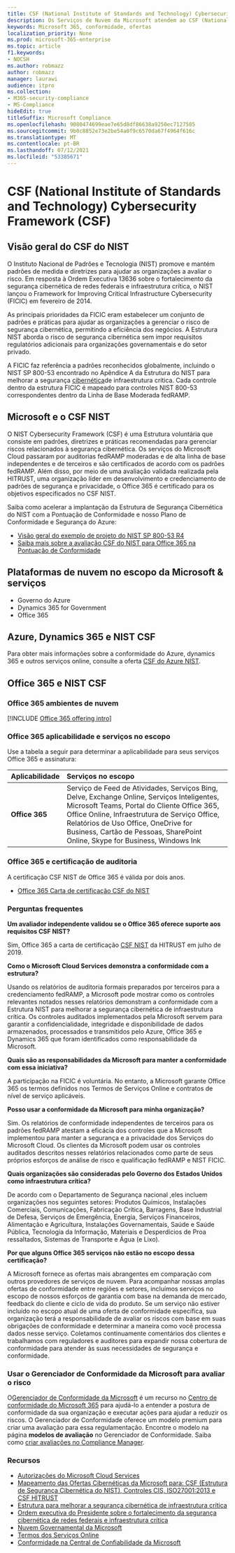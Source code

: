 ```yaml
---
title: CSF (National Institute of Standards and Technology) Cybersecurity Framework (CSF)
description: Os Serviços de Nuvem da Microsoft atendem ao CSF (National Institute of Standards and Technology) Cybersecurity Framework (CSF).
keywords: Microsoft 365, conformidade, ofertas
localization_priority: None
ms.prod: microsoft-365-enterprise
ms.topic: article
f1.keywords:
- NOCSH
ms.author: robmazz
author: robmazz
manager: laurawi
audience: itpro
ms.collection:
- M365-security-compliance
- MS-Compliance
hideEdit: true
titleSuffix: Microsoft Compliance
ms.openlocfilehash: 9080474699eae7e65d8df86638a9250ec7127585
ms.sourcegitcommit: 9b0c8852e73e2be54a0f9c6570da67f4964f616c
ms.translationtype: MT
ms.contentlocale: pt-BR
ms.lasthandoff: 07/12/2021
ms.locfileid: "53385671"
---
```

# <a name="national-institute-of-standards-and-technology-nist-cybersecurity-framework-csf"></a>CSF (National Institute of Standards and Technology) Cybersecurity Framework (CSF)

## <a name="nist-csf-overview"></a>Visão geral do CSF do NIST

O Instituto Nacional de Padrões e Tecnologia (NIST) promove e mantém padrões de medida e diretrizes para ajudar as organizações a avaliar o risco. Em resposta à Ordem Executiva 13636 sobre o fortalecimento da segurança cibernética de redes federais e infraestrutura crítica, o NIST lançou o Framework for Improving Critical Infrastructure Cybersecurity (FICIC) em fevereiro de 2014.

As principais prioridades da FICIC eram estabelecer um conjunto de padrões e práticas para ajudar as organizações a gerenciar o risco de segurança cibernética, permitindo a eficiência dos negócios. A Estrutura NIST aborda o risco de segurança cibernética sem impor requisitos regulatórios adicionais para organizações governamentais e do setor privado.

A FICIC faz referência a padrões reconhecidos globalmente, incluindo o NIST SP 800-53 encontrado no Apêndice A da Estrutura do NIST para melhorar a segurança [cibernética](https://www.nist.gov/publications/framework-improving-critical-infrastructure-cybersecurity-version-11)de infraestrutura crítica. Cada controle dentro da estrutura FICIC é mapeado para controles NIST 800-53 correspondentes dentro da Linha de Base Moderada fedRAMP.

## <a name="microsoft-and-the-nist-csf"></a>Microsoft e o CSF NIST

O NIST Cybersecurity Framework (CSF) é uma Estrutura voluntária que consiste em padrões, diretrizes e práticas recomendadas para gerenciar riscos relacionados à segurança cibernética. Os serviços do Microsoft Cloud passaram por auditorias fedRAMP moderadas e de alta linha de base independentes e de terceiros e são certificados de acordo com os padrões fedRAMP. Além disso, por meio de uma avaliação validada realizada pela HITRUST, uma organização líder em desenvolvimento e credenciamento de padrões de segurança e privacidade, o Office 365 é certificado para os objetivos especificados no CSF NIST.

Saiba como acelerar a implantação da Estrutura de Segurança Cibernética do NIST com a Pontuação de Conformidade e nosso Plano de Conformidade e Segurança do Azure:

- [Visão geral do exemplo de projeto do NIST SP 800-53 R4](/azure/governance/blueprints/samples/nist-sp-800-53-rev4/)
- [Saiba mais sobre a avaliação CSF do NIST para Office 365 na Pontuação de Conformidade](https://techcommunity.microsoft.com/t5/Security-Privacy-and-Compliance/New-NIST-CSF-and-CSA-CCM-assessments-available-in-Compliance/ba-p/218554)

## <a name="microsoft-in-scope-cloud-platforms--services"></a>Plataformas de nuvem no escopo da Microsoft & serviços

- Governo do Azure
- Dynamics 365 for Government
- Office 365

## <a name="azure-dynamics-365-and-nist-csf"></a>Azure, Dynamics 365 e NIST CSF

Para obter mais informações sobre a conformidade do Azure, dynamics 365 e outros serviços online, consulte a oferta [CSF do Azure NIST](/azure/compliance/offerings/offering-nist-csf).

## <a name="office-365-and-nist-csf"></a>Office 365 e NIST CSF

### <a name="office-365-cloud-environments"></a>Office 365 ambientes de nuvem

[!INCLUDE [Office 365 offering intro](../includes/o365-offering-introduction.md)]

### <a name="office-365-applicability-and-in-scope-services"></a>Office 365 aplicabilidade e serviços no escopo

Use a tabela a seguir para determinar a aplicabilidade para seus serviços Office 365 e assinatura:

| **Aplicabilidade** | **Serviços no escopo** |
|:------------------|:----------------------|
| **Office 365** | Serviço de Feed de Atividades, Serviços Bing, Delve, Exchange Online, Serviços Inteligentes, Microsoft Teams, Portal do Cliente Office 365, Office Online, Infraestrutura de Serviço Office, Relatórios de Uso Office, OneDrive for Business, Cartão de Pessoas, SharePoint Online, Skype for Business, Windows Ink |

### <a name="office-365-audit-cycle-and-certification"></a>Office 365 e certificação de auditoria

A certificação CSF NIST de Office 365 é válida por dois anos.

- [Office 365 Carta de certificação CSF do NIST](https://aka.ms/O365NISTCSFcertification)

### <a name="frequently-asked-questions"></a>Perguntas frequentes

**Um avaliador independente validou se o Office 365 oferece suporte aos requisitos CSF NIST?**

Sim, Office 365 a carta de certificação [CSF NIST](https://servicetrust.microsoft.com/ViewPage/MSComplianceGuide?command=Download&downloadType=Document&downloadId=2a472d92-7c3b-47e0-9ae7-0f539da31f42&docTab=4ce99610-c9c0-11e7-8c2c-f908a777fa4d_GRC_Assessment_Reports) da HITRUST em julho de 2019.

**Como o Microsoft Cloud Services demonstra a conformidade com a estrutura?**

Usando os relatórios de auditoria formais preparados por terceiros para a credenciamento fedRAMP, a Microsoft pode mostrar como os controles relevantes notados nesses relatórios demonstram a conformidade com a Estrutura NIST para melhorar a segurança cibernética de infraestrutura crítica. Os controles auditados implementados pela Microsoft servem para garantir a confidencialidade, integridade e disponibilidade de dados armazenados, processados e transmitidos pelo Azure, Office 365 e Dynamics 365 que foram identificados como responsabilidade da Microsoft.

**Quais são as responsabilidades da Microsoft para manter a conformidade com essa iniciativa?**

A participação na FICIC é voluntária. No entanto, a Microsoft garante Office 365 os termos definidos nos Termos de Serviços Online e contratos de nível de serviço aplicáveis.

**Posso usar a conformidade da Microsoft para minha organização?**

Sim. Os relatórios de conformidade independentes de terceiros para os padrões fedRAMP atestam a eficácia dos controles que a Microsoft implementou para manter a segurança e a privacidade dos Serviços do Microsoft Cloud. Os clientes da Microsoft podem usar os controles auditados descritos nesses relatórios relacionados como parte de seus próprios esforços de análise de risco e qualificação fedRAMP e NIST FICIC.

**Quais organizações são consideradas pelo Governo dos Estados Unidos como infraestrutura crítica?**

De acordo com o Departamento de Segurança nacional [,](https://www.dhs.gov/critical-infrastructure-sectors)eles incluem organizações nos seguintes setores: Produtos Químicos, Instalações Comerciais, Comunicações, Fabricação Crítica, Barragens, Base Industrial de Defesa, Serviços de Emergência, Energia, Serviços Financeiros, Alimentação e Agricultura, Instalações Governamentais, Saúde e Saúde Pública, Tecnologia da Informação, Materiais e Desperdícios de Proa ressaltados, Sistemas de Transporte e Água (e Lixo).

**Por que alguns Office 365 serviços não estão no escopo dessa certificação?**

A Microsoft fornece as ofertas mais abrangentes em comparação com outros provedores de serviços de nuvem. Para acompanhar nossas amplas ofertas de conformidade entre regiões e setores, incluímos serviços no escopo de nossos esforços de garantia com base na demanda de mercado, feedback do cliente e ciclo de vida do produto. Se um serviço não estiver incluído no escopo atual de uma oferta de conformidade específica, sua organização terá a responsabilidade de avaliar os riscos com base em suas obrigações de conformidade e determinar a maneira como você processa dados nesse serviço. Coletamos continuamente comentários dos clientes e trabalhamos com reguladores e auditores para expandir nossa cobertura de conformidade para atender às suas necessidades de segurança e conformidade.

### <a name="use-microsoft-compliance-manager-to-assess-your-risk"></a>Usar o Gerenciador de Conformidade da Microsoft para avaliar o risco

O[Gerenciador de Conformidade da Microsoft](/microsoft-365/compliance/compliance-manager) é um recurso no [Centro de conformidade do Microsoft 365](/microsoft-365/compliance/microsoft-365-compliance-center) para ajudá-lo a entender a postura de conformidade da sua organização e executar ações para ajudar a reduzir os riscos. O Gerenciador de Conformidade oferece um modelo premium para criar uma avaliação para essa regulamentação. Encontre o modelo na página **modelos de avaliação** no Gerenciador de Conformidade. Saiba como [criar avaliações no Compliance Manager](/microsoft-365/compliance/compliance-manager-assessments).

### <a name="resources"></a>Recursos

- [Autorizações do Microsoft Cloud Services](https://marketplace.fedramp.gov/index.html#/products?status=Compliant&sort=productName)
- [Mapeamento das Ofertas Cibernéticas da Microsoft para: CSF (Estrutura de Segurança Cibernética do NIST), Controles CIS, ISO27001:2013 e CSF HITRUST](https://go.microsoft.com/fwlink/p/?linkid=2074025)
- [Estrutura para melhorar a segurança cibernética de infraestrutura crítica](https://www.nist.gov/publications/framework-improving-critical-infrastructure-cybersecurity-version-11)
- [Ordem executiva do Presidente sobre o fortalecimento da segurança cibernética de redes federais e infraestrutura crítica](https://www.whitehouse.gov/the-press-office/2017/05/11/presidential-executive-order-strengthening-cybersecurity-federal)
- [Nuvem Governamental da Microsoft](https://go.microsoft.com/fwlink/p/?linkid=2087246)
- [Termos dos Serviços Online](https://www.microsoftvolumelicensing.com/DocumentSearch.aspx?Mode=3&DocumentTypeId=31)
- [Conformidade na Central de Confiabilidade da Microsoft](https://www.microsoft.com/trust-center/compliance/compliance-overview)
